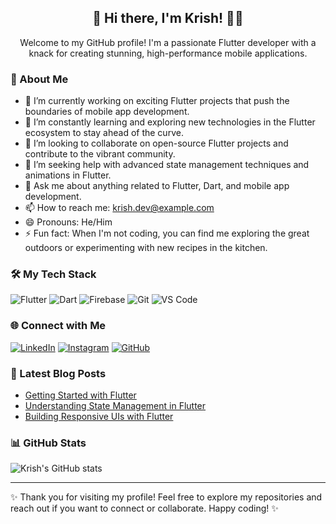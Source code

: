 <div align="center">
  <h2>👋 Hi there, I'm Krish! 👨‍💻</h2>
  <p>Welcome to my GitHub profile! I'm a passionate Flutter developer with a knack for creating stunning, high-performance mobile applications.</p>
</div>

### 🚀 About Me

- 🔭 I’m currently working on exciting Flutter projects that push the boundaries of mobile app development.
- 🌱 I’m constantly learning and exploring new technologies in the Flutter ecosystem to stay ahead of the curve.
- 👯 I’m looking to collaborate on open-source Flutter projects and contribute to the vibrant community.
- 🤔 I’m seeking help with advanced state management techniques and animations in Flutter.
- 💬 Ask me about anything related to Flutter, Dart, and mobile app development.
- 📫 How to reach me: [krish.dev@example.com](mailto:kri240799@gmail.com)
- 😄 Pronouns: He/Him
- ⚡ Fun fact: When I'm not coding, you can find me exploring the great outdoors or experimenting with new recipes in the kitchen.

### 🛠️ My Tech Stack

![Flutter](https://img.shields.io/badge/Flutter-02569B?style=flat-square&logo=flutter&logoColor=white)
![Dart](https://img.shields.io/badge/Dart-0175C2?style=flat-square&logo=dart&logoColor=white)
![Firebase](https://img.shields.io/badge/Firebase-FFCA28?style=flat-square&logo=firebase&logoColor=black)
![Git](https://img.shields.io/badge/Git-F05032?style=flat-square&logo=git&logoColor=white)
![VS Code](https://img.shields.io/badge/VS%20Code-007ACC?style=flat-square&logo=visual-studio-code&logoColor=white)

### 🌐 Connect with Me

[![LinkedIn](https://img.shields.io/badge/LinkedIn-0A66C2?style=flat-square&logo=linkedin&logoColor=white)](https://www.linkedin.com/in/krish0034/)
[![Instagram](https://img.shields.io/badge/Instagram-E4405F?style=for-the-badge&logo=instagram&logoColor=white)](https://www.instagram.com/_kumar_krishn/)
[![GitHub](https://img.shields.io/badge/GitHub-100000?style=for-the-badge&logo=github&logoColor=white)](https://github.com/Krish0034)

### 📝 Latest Blog Posts

- [Getting Started with Flutter](https://example.com/blog/getting-started-with-flutter)
- [Understanding State Management in Flutter](https://example.com/blog/state-management-in-flutter)
- [Building Responsive UIs with Flutter](https://example.com/blog/responsive-uis-in-flutter)

### 📊 GitHub Stats

![Krish's GitHub stats](https://github-readme-stats.vercel.app/api?username=Krish0034&show_icons=true&theme=radical)

---

✨ Thank you for visiting my profile! Feel free to explore my repositories and reach out if you want to connect or collaborate. Happy coding! ✨
